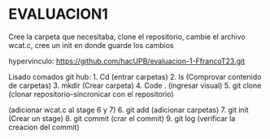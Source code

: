 <H1> EVALUACION1 </H1>
Cree la carpeta que necesitaba, clone el repositorio, cambie el archivo wcat.c, cree un init en donde guarde los cambios

hypervinculo: https://github.com/hacUPB/evaluacion-1-FfrancoT23.git

Lisado comados git hub:
1.
Cd (entrar carpetas)
2.
ls (Comprovar contenido de carpetas)
3.
mkdir (Crear carpeta)
4.
Code . (ingresar visual)
5.
git clone (clonar repositorio-sincronicar con el repositorio)

(adicionar wcat.c al stage 6 y 7)
6.
git add (adicionar carpetas)
7.
git init (Crear un stage)
8.
git commit (crar el commit)
9.
git log (verificar la creacion del commit)

